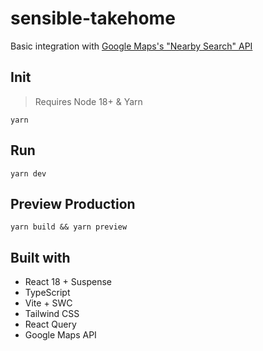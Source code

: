 # sensible-takehome
Basic integration with [Google Maps's "Nearby Search" API](https://developers.google.com/maps/documentation/places/web-service/search-nearby)

## Init
> Requires Node 18+ & Yarn
```
yarn
```

## Run
```
yarn dev
```

## Preview Production
```
yarn build && yarn preview
```

## Built with
* React 18 + Suspense
* TypeScript
* Vite + SWC
* Tailwind CSS
* React Query
* Google Maps API

